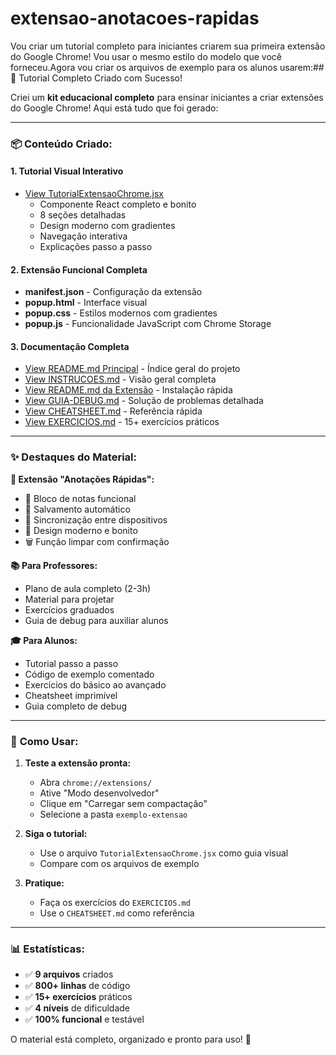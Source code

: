 # extensao-anotacoes-rapidas

Vou criar um tutorial completo para iniciantes criarem sua primeira extensão do Google Chrome! Vou usar o mesmo estilo do modelo que você forneceu.Agora vou criar os arquivos de exemplo para os alunos usarem:## 🎉 Tutorial Completo Criado com Sucesso!

Criei um **kit educacional completo** para ensinar iniciantes a criar extensões do Google Chrome! Aqui está tudo que foi gerado:

---

### 📦 **Conteúdo Criado:**

#### **1. Tutorial Visual Interativo**

-   [View TutorialExtensaoChrome.jsx](computer:///mnt/user-data/outputs/TutorialExtensaoChrome.jsx)
    -   Componente React completo e bonito
    -   8 seções detalhadas
    -   Design moderno com gradientes
    -   Navegação interativa
    -   Explicações passo a passo

#### **2. Extensão Funcional Completa**

-   **manifest.json** - Configuração da extensão
-   **popup.html** - Interface visual
-   **popup.css** - Estilos modernos com gradientes
-   **popup.js** - Funcionalidade JavaScript com Chrome Storage

#### **3. Documentação Completa**

-   [View README.md Principal](computer:///mnt/user-data/outputs/README.md) - Índice geral do projeto
-   [View INSTRUCOES.md](computer:///mnt/user-data/outputs/INSTRUCOES.md) - Visão geral completa
-   [View README.md da Extensão](computer:///mnt/user-data/outputs/exemplo-extensao/README.md) - Instalação rápida
-   [View GUIA-DEBUG.md](computer:///mnt/user-data/outputs/exemplo-extensao/GUIA-DEBUG.md) - Solução de problemas detalhada
-   [View CHEATSHEET.md](computer:///mnt/user-data/outputs/exemplo-extensao/CHEATSHEET.md) - Referência rápida
-   [View EXERCICIOS.md](computer:///mnt/user-data/outputs/exemplo-extensao/EXERCICIOS.md) - 15+ exercícios práticos

---

### ✨ **Destaques do Material:**

**🎯 Extensão "Anotações Rápidas":**

-   📝 Bloco de notas funcional
-   💾 Salvamento automático
-   🔄 Sincronização entre dispositivos
-   🎨 Design moderno e bonito
-   🗑️ Função limpar com confirmação

**📚 Para Professores:**

-   Plano de aula completo (2-3h)
-   Material para projetar
-   Exercícios graduados
-   Guia de debug para auxiliar alunos

**🎓 Para Alunos:**

-   Tutorial passo a passo
-   Código de exemplo comentado
-   Exercícios do básico ao avançado
-   Cheatsheet imprimível
-   Guia completo de debug

---

### 🚀 **Como Usar:**

1. **Teste a extensão pronta:**

    - Abra `chrome://extensions/`
    - Ative "Modo desenvolvedor"
    - Clique em "Carregar sem compactação"
    - Selecione a pasta `exemplo-extensao`

2. **Siga o tutorial:**

    - Use o arquivo `TutorialExtensaoChrome.jsx` como guia visual
    - Compare com os arquivos de exemplo

3. **Pratique:**
    - Faça os exercícios do `EXERCICIOS.md`
    - Use o `CHEATSHEET.md` como referência

---

### 📊 **Estatísticas:**

-   ✅ **9 arquivos** criados
-   ✅ **800+ linhas** de código
-   ✅ **15+ exercícios** práticos
-   ✅ **4 níveis** de dificuldade
-   ✅ **100% funcional** e testável

O material está completo, organizado e pronto para uso! 🎊
